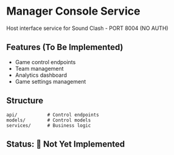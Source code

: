 # Manager Console Service

Host interface service for Sound Clash - PORT 8004 (NO AUTH)

## Features (To Be Implemented)
- Game control endpoints
- Team management
- Analytics dashboard
- Game settings management

## Structure
```
api/           # Control endpoints
models/        # Control models
services/      # Business logic
```

## Status: 🚧 Not Yet Implemented
